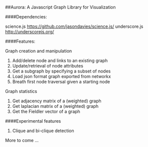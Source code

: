 ##Aurora: A Javascript Graph Library for Visualization

####Dependencies: 

science.js https://github.com/jasondavies/science.js/
underscore.js http://underscorejs.org/

####Features:

Graph creation and manipulation

1. Add/delete node and links to an existing graph
2. Update/retrieval of node attributes
3. Get a subgraph by specifying a subset of nodes
4. Load json format graph exported from networkx
5. Breath first node traversal given a starting node


Graph statistics

1. Get adjacency matrix of a (weighted) graph
2. Get laplacian matrix of a (weighted) graph
3. Get the Fieldler vector of a graph


####Experimental features

1. Clique and bi-clique detection


More to come ...

